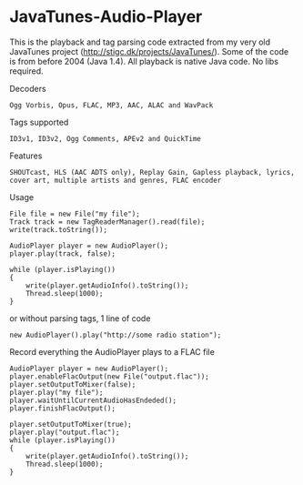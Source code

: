 # JavaTunes-Audio-Player
This is the playback and tag parsing code extracted from my very old JavaTunes project (http://stigc.dk/projects/JavaTunes/). Some of the code is from before 2004 (Java 1.4). All playback is native Java code. No libs required.

Decoders

	Ogg Vorbis, Opus, FLAC, MP3, AAC, ALAC and WavPack

Tags supported

	ID3v1, ID3v2, Ogg Comments, APEv2 and QuickTime

Features

	SHOUTcast, HLS (AAC ADTS only), Replay Gain, Gapless playback, lyrics, cover art, multiple artists and genres, FLAC encoder

Usage

	File file = new File("my file");
	Track track = new TagReaderManager().read(file);
	write(track.toString());

	AudioPlayer player = new AudioPlayer();
	player.play(track, false);

	while (player.isPlaying())
	{
		write(player.getAudioInfo().toString());
		Thread.sleep(1000);
	}

or without parsing tags, 1 line of code

	new AudioPlayer().play("http://some radio station");

Record everything the AudioPlayer plays to a FLAC file

	AudioPlayer player = new AudioPlayer();
	player.enableFlacOutput(new File("output.flac"));
	player.setOutputToMixer(false);
	player.play("my file");
	player.waitUntilCurrentAudioHasEndeded();
	player.finishFlacOutput();

	player.setOutputToMixer(true); 
	player.play("output.flac");
	while (player.isPlaying()) 
	{
		write(player.getAudioInfo().toString());
		Thread.sleep(1000);
	}